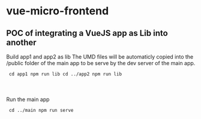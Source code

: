 # vue-micro-frontend

## POC of integrating a VueJS app as Lib into another

Build app1 and app2 as lib
The UMD files will be automaticly copied into the /public folder of the main app to be serve by the dev server of the main app.
<code><pre>
cd app1
npm run lib
cd ../app2
npm run lib

</pre></code>

Run the main app

<code><pre>
cd ../main
npm run serve

</pre></code>
